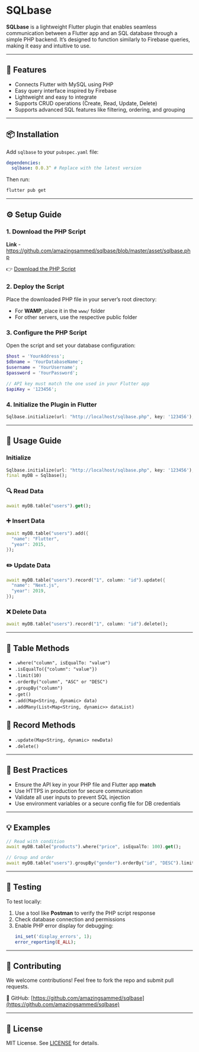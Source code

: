 # SQLbase

**SQLbase** is a lightweight Flutter plugin that enables seamless communication between a Flutter app and an SQL database through a simple PHP backend. It’s designed to function similarly to Firebase queries, making it easy and intuitive to use.

---

## 🚀 Features

- Connects Flutter with MySQL using PHP
- Easy query interface inspired by Firebase
- Lightweight and easy to integrate
- Supports CRUD operations (Create, Read, Update, Delete)
- Supports advanced SQL features like filtering, ordering, and grouping

---

## 📦 Installation

Add `sqlbase` to your `pubspec.yaml` file:

```yaml
dependencies:
  sqlbase: 0.0.3^ # Replace with the latest version
```

Then run:

```bash
flutter pub get
```

---

## ⚙️ Setup Guide

### 1. Download the PHP Script
**Link**  - https://github.com/amazingsammed/sqlbase/blob/master/asset/sqlbase.php

👉 [Download the PHP Script](blob\:https://github.com/7085519d-acfb-4f87-a739-50ee317c4c12)

### 2. Deploy the Script

Place the downloaded PHP file in your server’s root directory:

- For **WAMP**, place it in the `www/` folder
- For other servers, use the respective public folder

### 3. Configure the PHP Script

Open the script and set your database configuration:

```php
$host = 'YourAddress';
$dbname = 'YourDatabaseName';
$username = 'YourUsername';
$password = 'YourPassword';

// API key must match the one used in your Flutter app
$apiKey = '123456';
```

### 4. Initialize the Plugin in Flutter

```dart
Sqlbase.initialize(url: "http://localhost/sqlbase.php", key: '123456');
```

---

## 📘 Usage Guide

### Initialize

```dart
Sqlbase.initialize(url: "http://localhost/sqlbase.php", key: '123456');
final myDB = Sqlbase();
```

### 🔍 Read Data

```dart
await myDB.table("users").get();
```

### ➕ Insert Data

```dart
await myDB.table("users").add({
  "name": "Flutter",
  "year": 2015,
});
```

### ✏️ Update Data

```dart
await myDB.table("users").record("1", column: "id").update({
  "name": "Next.js",
  "year": 2019,
});
```

### ❌ Delete Data

```dart
await myDB.table("users").record("1", column: "id").delete();
```

---

## 🧰 Table Methods

- `.where("column", isEqualTo: "value")`
- `.isEqualTo({"column": "value"})`
- `.limit(10)`
- `.orderBy("column", "ASC" or "DESC")`
- `.groupBy("column")`
- `.get()`
- `.add(Map<String, dynamic> data)`
- `.addMany(List<Map<String, dynamic>> dataList)`

## 🧾 Record Methods

- `.update(Map<String, dynamic> newData)`
- `.delete()`

---

## 📌 Best Practices

- Ensure the API key in your PHP file and Flutter app **match**
- Use HTTPS in production for secure communication
- Validate all user inputs to prevent SQL injection
- Use environment variables or a secure config file for DB credentials

---

## 💡 Examples

```dart
// Read with condition
await myDB.table("products").where("price", isEqualTo: 100).get();

// Group and order
await myDB.table("users").groupBy("gender").orderBy("id", "DESC").limit(5).get();
```

---

## 🧪 Testing

To test locally:

1. Use a tool like **Postman** to verify the PHP script response
2. Check database connection and permissions
3. Enable PHP error display for debugging:
   ```php
   ini_set('display_errors', 1);
   error_reporting(E_ALL);
   ```

---

## 🤝 Contributing

We welcome contributions! Feel free to fork the repo and submit pull requests.

🔗 GitHub: [https://github.com/amazingsammed/sqlbase](https://github.com/amazingsammed/sqlbase)

---

## 📄 License

MIT License. See [LICENSE](LICENSE) for details.

